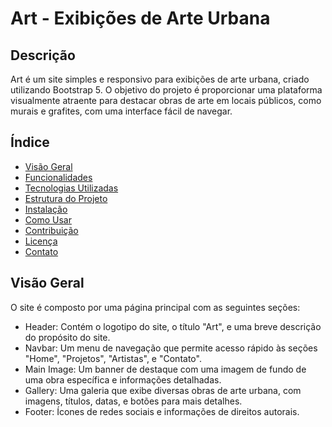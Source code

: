 # Art - Exibições de Arte Urbana

## Descrição
Art é um site simples e responsivo para exibições de arte urbana, criado utilizando Bootstrap 5. O objetivo do projeto é proporcionar uma plataforma visualmente atraente para destacar obras de arte em locais públicos, como murais e grafites, com uma interface fácil de navegar.

## Índice
- [Visão Geral](#visão-geral)
- [Funcionalidades](#funcionalidades)
- [Tecnologias Utilizadas](#tecnologias-utilizadas)
- [Estrutura do Projeto](#estrutura-do-projeto)
- [Instalação](#instalação)
- [Como Usar](#como-usar)
- [Contribuição](#contribuição)
- [Licença](#licença)
- [Contato](#contato)

## Visão Geral
O site é composto por uma página principal com as seguintes seções:
- Header: Contém o logotipo do site, o título "Art", e uma breve descrição do propósito do site.
- Navbar: Um menu de navegação que permite acesso rápido às seções "Home", "Projetos", "Artistas", e "Contato".
- Main Image: Um banner de destaque com uma imagem de fundo de uma obra específica e informações detalhadas.
- Gallery: Uma galeria que exibe diversas obras de arte urbana, com imagens, títulos, datas, e botões para mais detalhes.
- Footer: Ícones de redes sociais e informações de direitos autorais.
  
## Funcionalidades
- Layout totalmente responsivo, adaptável a diferentes dispositivos e tamanhos de tela.
- Navegação fácil e intuitiva.
- Design moderno e limpo, com foco nas obras de arte.
- Integração de ícones sociais para conexão com as redes.
  
## Tecnologias Utilizadas
HTML5: Estrutura básica do site.
CSS3: Estilização personalizada.
Bootstrap 5: Framework para responsividade e componentes prontos.
Bootstrap Icons: Ícones utilizados no footer para redes sociais.
Estrutura do Projeto

```
art/
├── css/
│   └── styles.css         # Arquivo de estilos personalizados
├── img/
│   ├── art_logo.svg       # Logotipo do site
│   ├── favicon.ico        # Ícone do site
│   ├── g_1.jpg            # Imagem principal
│   ├── g_2.jpg            # Imagem da galeria 1
│   ├── g_3.jpg            # Imagem da galeria 2
│   ├── g_4.jpg            # Imagem da galeria 3
│   ├── g_5.jpg            # Imagem da galeria 4
│   └── g_6.jpg            # Imagem da galeria 5
├── index.html             # Página principal
└── README.md              # Documentação do projeto
```

## Instalação
1. Clone o repositório para o seu ambiente local:
```
git clone https://github.com/seu-usuario/art-exhibition.git
```

2. Navegue até o diretório do projeto:
```
cd art-exhibition
```
3. Abra o arquivo index.html no seu navegador.

## Como Usar
- Navegação: Use o menu de navegação na parte superior para acessar as diferentes seções do site.
- Galeria: Clique nos botões "Detalhes" em cada obra de arte para visualizar mais informações (link placeholder por enquanto).
- Redes Sociais: Conecte-se às redes sociais através dos ícones no rodapé.

## Créditos
Projeto desenvolvido durante o curso: Aprenda Bootstrap 5 do básico ao avançado com Matheus Battisti - Hora de Codar

## Licença
Este projeto está licenciado sob a MIT License.
